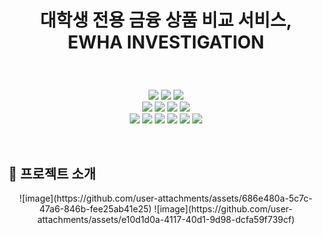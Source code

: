 # <p align="center">대학생 전용 금융 상품 비교 서비스, <br>EWHA INVESTIGATION </p>


<br> 

<p align="center">
  <img src="https://img.shields.io/badge/Figma-%23F24E1E?style=flat&logo=Figma&logoColor=white">
  <img src="https://img.shields.io/badge/Git-%23F05032?style=flat&logo=Git&logoColor=white">
  <img src="https://img.shields.io/badge/GitHub-%23181717?style=flat&logo=GitHub&logoColor=white"><br>
  <img src="https://img.shields.io/badge/HTML-%23E34F26?style=flat&logo=HTML5&logoColor=white">
  <img src="https://img.shields.io/badge/CSS-%231572B6?style=flat&logo=CSS3&logoColor=white">
  <img src="https://img.shields.io/badge/React-%2361DAFB?style=flat&logo=React&logoColor=white">
  <img src="https://img.shields.io/badge/Javascript-%23F7DF1E?style=flat&logo=Javascript&logoColor=white"><br>
  <img src="https://img.shields.io/badge/MySQL-%234479A1?style=flat&logo=MySQL&logoColor=white">
  <img src="https://img.shields.io/badge/Springboot-%236DB33F?style=flat&logo=springboot&logoColor=white">
  <img src="https://img.shields.io/badge/AmazonEC2-%23FF9900?style=flat&logo=AmazonEC2&logoColor=white">
  <img src="https://img.shields.io/badge/Amazons3-%23569A31?style=flat&logo=AmazonS3&logoColor=white">
  <img src="https://img.shields.io/badge/AmazonRDS-%23527FFF?style=flat&logo=AmazonRDS&logoColor=white">
  <img src="https://img.shields.io/badge/Ubuntu-%23E95420?style=flat&logo=Ubuntu&logoColor=white">
</p>


<br>

## 📌 프로젝트 소개
<p align = "center">
![image](https://github.com/user-attachments/assets/686e480a-5c7c-47a6-846b-fee25ab41e25)
![image](https://github.com/user-attachments/assets/e10d1d0a-4117-40d1-9d98-dcfa59f739cf)

